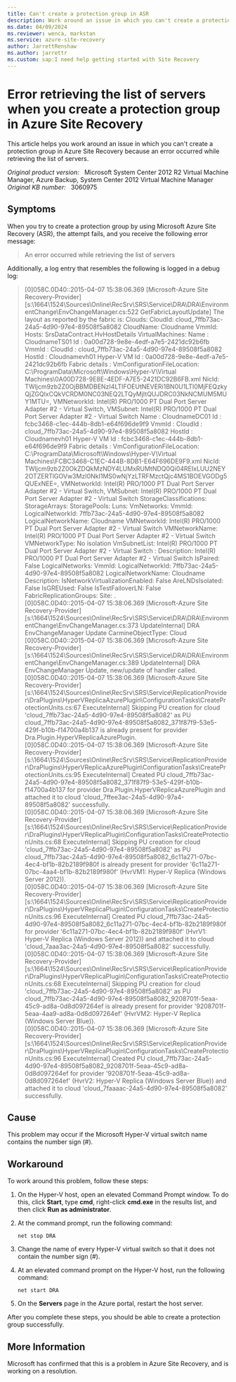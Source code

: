 ```yaml
---
title: Can't create a protection group in ASR
description: Work around an issue in which you can't create a protection group in Azure Site Recovery because an error occurred while retrieving the list of servers.
ms.date: 04/09/2024
ms.reviewer: wenca, markstan
ms.service: azure-site-recovery
author: JarrettRenshaw
ms.author: jarrettr
ms.custom: sap:I need help getting started with Site Recovery
---
```

# Error retrieving the list of servers when you create a protection group in Azure Site Recovery

This article helps you work around an issue in which you can't create a protection group in Azure Site Recovery because an error occurred while retrieving the list of servers.

_Original product version:_ &nbsp; Microsoft System Center 2012 R2 Virtual Machine Manager, Azure Backup, System Center 2012 Virtual Machine Manager  
_Original KB number:_ &nbsp; 3060975

## Symptoms

When you try to create a protection group by using Microsoft Azure Site Recovery (ASR), the attempt fails, and you receive the following error message:

> An error occurred while retrieving the list of servers

Additionally, a log entry that resembles the following is logged in a debug log:

> [0]058C.0D40::‎2015‎-‎04‎-‎07 15:38:06.369 [Microsoft-Azure Site Recovery-Provider][s:\1664\1524\Sources\Online\RecSrv\SRS\Service\DRA\DRA\EnvironmentChange\EnvChangeManager.cs:522 GetFabricLayoutUpdate] The layout as reported by the fabric is: Clouds:  CloudId: cloud_7ffb73ac-24a5-4d90-97e4-89508f5a8082  CloudName: Cloudname  VmmId:     Hosts:  SrsDataContract.HvHostDetails  VirtualMachines:  Name             : CloudnameTS01  Id               : 0a00d728-9e8e-4edf-a7e5-2421dc92b6fb  VmmId            :   CloudId          : cloud_7ffb73ac-24a5-4d90-97e4-89508f5a8082  HostId           : Cloudnamevh01  Hyper-V VM Id    : 0a00d728-9e8e-4edf-a7e5-2421dc92b6fb  Fabric details   :   VmConfigurationFileLocation: C:\ProgramData\Microsoft\Windows\Hyper-V\Virtual Machines\0A00D728-9E8E-4EDF-A7E5-2421DC92B6FB.xml   NicId: TWljcm9zb2Z0OjBBMDBENzI4LTlFOEUtNEVERi1BN0U1LTI0MjFEQzkyQjZGQlxCQkVCRDM0NC03NEQ2LTQyMjItQUJDRC03NkNCMUM5MUY1MTU=, VMNetworkId: Intel(R) PRO/1000 PT Dual Port Server Adapter #2 - Virtual Switch, VMSubnet: Intel(R) PRO/1000 PT Dual Port Server Adapter #2 - Virtual Switch    Name             : CloudnameDC01  Id               : fcbc3468-c1ec-444b-8db1-e64f696de9f9  VmmId            :   CloudId          : cloud_7ffb73ac-24a5-4d90-97e4-89508f5a8082  HostId           : Cloudnamevh01  Hyper-V VM Id    : fcbc3468-c1ec-444b-8db1-e64f696de9f9  Fabric details   :   VmConfigurationFileLocation: C:\ProgramData\Microsoft\Windows\Hyper-V\Virtual Machines\FCBC3468-C1EC-444B-8DB1-E64F696DE9F9.xml   NicId: TWljcm9zb2Z0OkZDQkMzNDY4LUMxRUMtNDQ0Qi04REIxLUU2NEY2OTZERTlGOVw3MzI0NkI1MS0wNjYzLTRFMzctQjc4MS1BOEVGODg5QUExNEE=, VMNetworkId: Intel(R) PRO/1000 PT Dual Port Server Adapter #2 - Virtual Switch, VMSubnet: Intel(R) PRO/1000 PT Dual Port Server Adapter #2 - Virtual Switch    StorageClassifications:  StorageArrays:  StoragePools:  Luns:  VmNetworks:  VmmId:   LogicalNetworkId: 7ffb73ac-24a5-4d90-97e4-89508f5a8082  LogicalNetworkName: Cloudname  VMNetworkId: Intel(R) PRO/1000 PT Dual Port Server Adapter #2 - Virtual Switch  VMNetworkName: Intel(R) PRO/1000 PT Dual Port Server Adapter #2 - Virtual Switch  VMNetworkType: No isolation  VmSubnetList:    Intel(R) PRO/1000 PT Dual Port Server Adapter #2 - Virtual Switch :   Description: Intel(R) PRO/1000 PT Dual Port Server Adapter #2 - Virtual Switch  IsPaired: False    LogicalNetworks:  VmmId:   LogicalNetworkId: 7ffb73ac-24a5-4d90-97e4-89508f5a8082  LogicalNetworkName: Cloudname  Description:   IsNetworkVirtualizationEnabled: False  AreLNDsIsolated: False  IsGREUsed: False  IsTestFailoverLN: False    FabricReplicationGroups:  Site:  .  
> [0]058C.0D40::‎2015‎-‎04‎-‎07 15:38:06.369 [Microsoft-Azure Site Recovery-Provider][s:\1664\1524\Sources\Online\RecSrv\SRS\Service\DRA\DRA\EnvironmentChange\EnvChangeManager.cs:373 UpdateInternal] DRA EnvChangeManager Update CarmineObjectType: Cloud  
> [0]058C.0D40::‎2015‎-‎04‎-‎07 15:38:06.369 [Microsoft-Azure Site Recovery-Provider][s:\1664\1524\Sources\Online\RecSrv\SRS\Service\DRA\DRA\EnvironmentChange\EnvChangeManager.cs:389 UpdateInternal] DRA EnvChangeManager Update, new/update of handler called.  
> [0]058C.0D40::‎2015‎-‎04‎-‎07 15:38:06.369 [Microsoft-Azure Site Recovery-Provider][s:\1664\1524\Sources\Online\RecSrv\SRS\Service\ReplicationProvider\DraPlugins\HyperVReplicaAzurePlugin\ConfigurationTasks\CreateProtectionUnits.cs:67 ExecuteInternal] Skipping PU creation for cloud 'cloud_7ffb73ac-24a5-4d90-97e4-89508f5a8082' as PU cloud_7ffb73ac-24a5-4d90-97e4-89508f5a8082_371f87f9-53e5-429f-b10b-f14700a4b137 is already present for provider Dra.Plugin.HyperVReplicaAzurePlugin.  
> [0]058C.0D40::‎2015‎-‎04‎-‎07 15:38:06.369 [Microsoft-Azure Site Recovery-Provider][s:\1664\1524\Sources\Online\RecSrv\SRS\Service\ReplicationProvider\DraPlugins\HyperVReplicaAzurePlugin\ConfigurationTasks\CreateProtectionUnits.cs:95 ExecuteInternal] Created PU cloud_7ffb73ac-24a5-4d90-97e4-89508f5a8082_371f87f9-53e5-429f-b10b-f14700a4b137 for provider Dra.Plugin.HyperVReplicaAzurePlugin and attached it to cloud 'cloud_7ffee3ac-24a5-4d90-97a4-89508f5a8082' successfully.  
> [0]058C.0D40::‎2015‎-‎04‎-‎07 15:38:06.369 [Microsoft-Azure Site Recovery-Provider][s:\1664\1524\Sources\Online\RecSrv\SRS\Service\ReplicationProvider\DraPlugins\HyperVReplicaPlugin\ConfigurationTasks\CreateProtectionUnits.cs:68 ExecuteInternal] Skipping PU creation for cloud 'cloud_7ffb73ac-24a5-4d90-97e4-89508f5a8082' as PU cloud_7ffb73ac-24a5-4d90-97e4-89508f5a8082_6c11a271-07bc-4ec4-bf1b-82b2189f980f is already present for provider '6c11a271-07bc-4aa4-bf1b-82b2189f980f' (HvrVM1: Hyper-V Replica (Windows Server 2012)).  
> [0]058C.0D40::‎2015‎-‎04‎-‎07 15:38:06.369 [Microsoft-Azure Site Recovery-Provider][s:\1664\1524\Sources\Online\RecSrv\SRS\Service\ReplicationProvider\DraPlugins\HyperVReplicaPlugin\ConfigurationTasks\CreateProtectionUnits.cs:96 ExecuteInternal] Created PU cloud_7ffb73ac-24a5-4d90-97e4-89508f5a8082_6c11a271-07bc-4ec4-bf1b-82b2189f980f for provider '6c11a271-07bc-4ec4-bf1b-82b2189f980f' (HvrV1: Hyper-V Replica (Windows Server 2012)) and attached it to cloud 'cloud_7aaa3ac-24a5-4d90-97e4-89508f5a8082' successfully.  
> [0]058C.0D40::‎2015‎-‎04‎-‎07 15:38:06.369 [Microsoft-Azure Site Recovery-Provider][s:\1664\1524\Sources\Online\RecSrv\SRS\Service\ReplicationProvider\DraPlugins\HyperVReplicaPlugin\ConfigurationTasks\CreateProtectionUnits.cs:68 ExecuteInternal] Skipping PU creation for cloud 'cloud_7ffb73ac-24a5-4d90-97e4-89508f5a8082' as PU cloud_7ffb73ac-24a5-4d90-97e4-89508f5a8082_9208701f-5eaa-45c9-ad8a-0d8d097264ef is already present for provider '9208701f-5eaa-4aa9-ad8a-0d8d097264ef' (HvrVM2: Hyper-V Replica (Windows Server Blue)).  
> [0]058C.0D40::‎2015‎-‎04‎-‎07 15:38:06.369 [Microsoft-Azure Site Recovery-Provider][s:\1664\1524\Sources\Online\RecSrv\SRS\Service\ReplicationProvider\DraPlugins\HyperVReplicaPlugin\ConfigurationTasks\CreateProtectionUnits.cs:96 ExecuteInternal] Created PU cloud_7ffb73ac-24a5-4d90-97e4-89508f5a8082_9208701f-5eaa-45c9-ad8a-0d8d097264ef for provider '9208701f-5eaa-45c9-ad8a-0d8d097264ef' (HvrV2: Hyper-V Replica (Windows Server Blue)) and attached it to cloud 'cloud_7faaaac-24a5-4d90-97e4-89508f5a8082' successfully.

## Cause

This problem may occur if the Microsoft Hyper-V virtual switch name contains the number sign (#).

## Workaround

To work around this problem, follow these steps:

1. On the Hyper-V host, open an elevated Command Prompt window. To do this, click **Start**, type **cmd**, right-click **cmd.exe** in the results list, and then click **Run as administrator**.
2. At the command prompt, run the following command:

   ```console
   net stop DRA
   ```  

3. Change the name of every Hyper-V virtual switch so that it does not contain the number sign (#).
4. At an elevated command prompt on the Hyper-V host, run the following command:

   ```console
   net start DRA
   ```  

5. On the **Servers** page in the Azure portal, restart the host server.

After you complete these steps, you should be able to create a protection group successfully.

## More Information

Microsoft has confirmed that this is a problem in Azure Site Recovery, and is working on a resolution.
